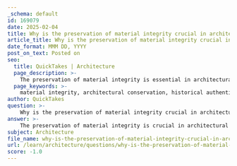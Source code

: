```yaml
---
_schema: default
id: 169079
date: 2025-02-04
title: Why is the preservation of material integrity crucial in architectural conservation?
article_title: Why is the preservation of material integrity crucial in architectural conservation?
date_format: MMM DD, YYYY
post_on_text: Posted on
seo:
  title: QuickTakes | Architecture
  page_description: >-
    The preservation of material integrity is essential in architectural conservation to maintain historical authenticity, structural safety, aesthetic value, and cultural heritage while promoting sustainability and guiding future conservation efforts.
  page_keywords: >-
    material integrity, architectural conservation, historical authenticity, structural integrity, aesthetic value, cultural heritage, sustainability, preservation, conservation principles, environmental integrity
author: QuickTakes
question: >-
    Why is the preservation of material integrity crucial in architectural conservation?
answer: >-
    The preservation of material integrity is crucial in architectural conservation for several reasons:\n\n1. **Historical Authenticity**: Maintaining the original materials of a structure is essential for preserving its historical authenticity. Each material carries the story of its time, reflecting the craftsmanship, technology, and cultural values of the era in which it was built. By preserving these materials, we ensure that future generations can appreciate the historical context and significance of the structure.\n\n2. **Structural Integrity**: The structural integrity of a building is fundamentally linked to the materials used in its construction. Original materials, such as stone, timber, or brick, have specific properties that contribute to the building's ability to withstand loads and environmental stresses. When repairs or replacements are necessary, it is vital to use materials that closely resemble the original in nature, characteristics, and dimensions to maintain the building's stability and safety.\n\n3. **Aesthetic Value**: The visual appeal of historic structures often lies in their original materials and craftsmanship. Preserving material integrity helps maintain the aesthetic value of the building, ensuring that it continues to be appreciated for its architectural beauty. This is particularly important in areas where tourism and local pride are tied to the historical character of the community.\n\n4. **Cultural Heritage**: Architectural conservation plays a significant role in preserving cultural heritage. By maintaining the material integrity of historic structures, we protect the cultural narratives and identities associated with them. This contributes to a sense of place and belonging for local communities, fostering connections to their history.\n\n5. **Sustainability**: Using original materials or materials that replicate the original can be more sustainable than using modern alternatives. This approach often involves less energy consumption and waste, as it emphasizes repair and reuse over demolition and new construction. Sustainable practices in conservation, such as using lime-based mortars or traditional construction methods, help to preserve both the material integrity and the environmental integrity of the site.\n\n6. **Guidance for Future Conservation**: The principles of "object integrity" guide conservation decisions, emphasizing the importance of preserving physical, contextual, and conceptual aspects of a structure. This approach ensures that any interventions are reversible and minimally invasive, allowing for future conservation efforts to build upon the original materials and techniques.\n\nIn summary, the preservation of material integrity in architectural conservation is vital for maintaining historical authenticity, structural safety, aesthetic value, cultural heritage, sustainability, and providing a framework for future conservation efforts. Each of these factors contributes to the overall goal of safeguarding our architectural legacy for future generations.
subject: Architecture
file_name: why-is-the-preservation-of-material-integrity-crucial-in-architectural-conservation.md
url: /learn/architecture/questions/why-is-the-preservation-of-material-integrity-crucial-in-architectural-conservation
score: -1.0
---
```


&nbsp;